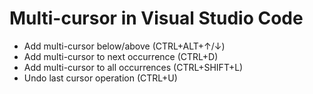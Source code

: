 # Multi-cursor in Visual Studio Code

- Add multi-cursor below/above (CTRL+ALT+↑/↓)
- Add multi-cursor to next occurrence (CTRL+D)
- Add multi-cursor to all occurrences (CTRL+SHIFT+L)
- Undo last cursor operation (CTRL+U)
